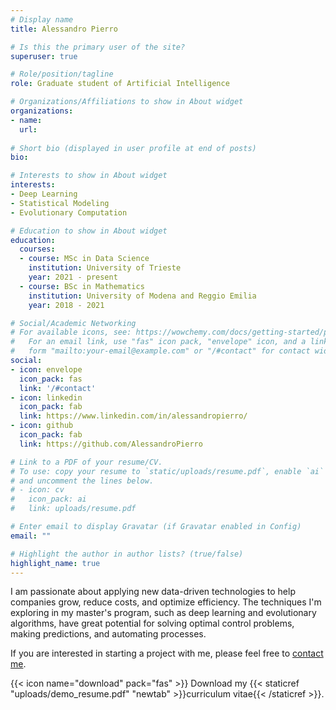 ```yaml
---
# Display name
title: Alessandro Pierro

# Is this the primary user of the site?
superuser: true

# Role/position/tagline
role: Graduate student of Artificial Intelligence

# Organizations/Affiliations to show in About widget
organizations:
- name: 
  url: 
  
# Short bio (displayed in user profile at end of posts)
bio: 

# Interests to show in About widget
interests:
- Deep Learning
- Statistical Modeling
- Evolutionary Computation

# Education to show in About widget
education:
  courses:
  - course: MSc in Data Science
    institution: University of Trieste
    year: 2021 - present
  - course: BSc in Mathematics
    institution: University of Modena and Reggio Emilia
    year: 2018 - 2021

# Social/Academic Networking
# For available icons, see: https://wowchemy.com/docs/getting-started/page-builder/#icons
#   For an email link, use "fas" icon pack, "envelope" icon, and a link in the
#   form "mailto:your-email@example.com" or "/#contact" for contact widget.
social:
- icon: envelope
  icon_pack: fas
  link: '/#contact'
- icon: linkedin
  icon_pack: fab
  link: https://www.linkedin.com/in/alessandropierro/
- icon: github
  icon_pack: fab
  link: https://github.com/AlessandroPierro

# Link to a PDF of your resume/CV.
# To use: copy your resume to `static/uploads/resume.pdf`, enable `ai` icons in `params.toml`, 
# and uncomment the lines below.
# - icon: cv
#   icon_pack: ai
#   link: uploads/resume.pdf

# Enter email to display Gravatar (if Gravatar enabled in Config)
email: ""

# Highlight the author in author lists? (true/false)
highlight_name: true
---
```


I am passionate about applying new data-driven technologies to help companies grow, reduce costs, and optimize efficiency. The techniques I'm exploring in my master's program, such as deep learning and evolutionary algorithms, have great potential for solving optimal control problems, making predictions, and automating processes.

If you are interested in starting a project with me, please feel free to [contact me](#contact).

{{< icon name="download" pack="fas" >}} Download my {{< staticref "uploads/demo_resume.pdf" "newtab" >}}curriculum vitae{{< /staticref >}}.
